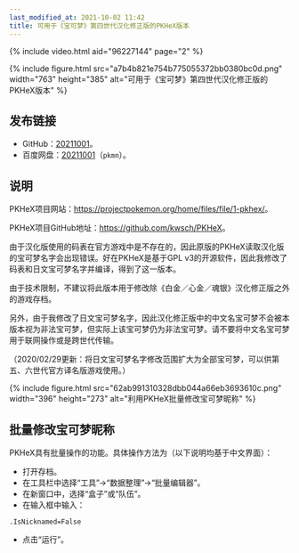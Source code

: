 ```yaml
---
last_modified_at: 2021-10-02 11:42
title: 可用于《宝可梦》第四世代汉化修正版的PKHeX版本
---
```

{% include video.html aid="96227144" page="2" %}

{% include figure.html src="a7b4b821e754b775055372bb0380bc0d.png" width="763" height="385" alt="可用于《宝可梦》第四世代汉化修正版的PKHeX版本" %}

## 发布链接
- GitHub：[20211001](https://github.com/Xzonn/PKHeX/releases/latest)。
- 百度网盘：[20211001](https://pan.baidu.com/s/1tLhRCJjMfZJuxZSvD4I1GQ)（`pkmn`）。

## 说明
PKHeX项目网站：<https://projectpokemon.org/home/files/file/1-pkhex/>。

PKHeX项目GitHub地址：<https://github.com/kwsch/PKHeX>。

由于汉化版使用的码表在官方游戏中是不存在的，因此原版的PKHeX读取汉化版的宝可梦名字会出现错误。好在PKHeX是基于GPL v3的开源软件，因此我修改了码表和日文宝可梦名字并编译，得到了这一版本。

由于技术限制，不建议将此版本用于修改除《白金／心金／魂银》汉化修正版之外的游戏存档。

另外，由于我修改了日文宝可梦名字，因此汉化修正版中的中文名宝可梦不会被本版本视为非法宝可梦，但实际上该宝可梦仍为非法宝可梦。请不要将中文名宝可梦用于联网操作或是跨世代传输。

（2020/02/29更新：将日文宝可梦名字修改范围扩大为全部宝可梦，可以供第五、六世代官方译名版游戏使用。）

{% include figure.html src="62ab991310328dbb044a66eb3693610c.png" width="396" height="273" alt="利用PKHeX批量修改宝可梦昵称" %}

## 批量修改宝可梦昵称
PKHeX具有批量操作的功能。具体操作方法为（以下说明均基于中文界面）：

- 打开存档。
- 在工具栏中选择“工具”→“数据整理”→“批量编辑器”。
- 在新窗口中，选择“盒子”或“队伍”。
- 在输入框中输入：

```
.IsNicknamed=False
```

- 点击“运行”。